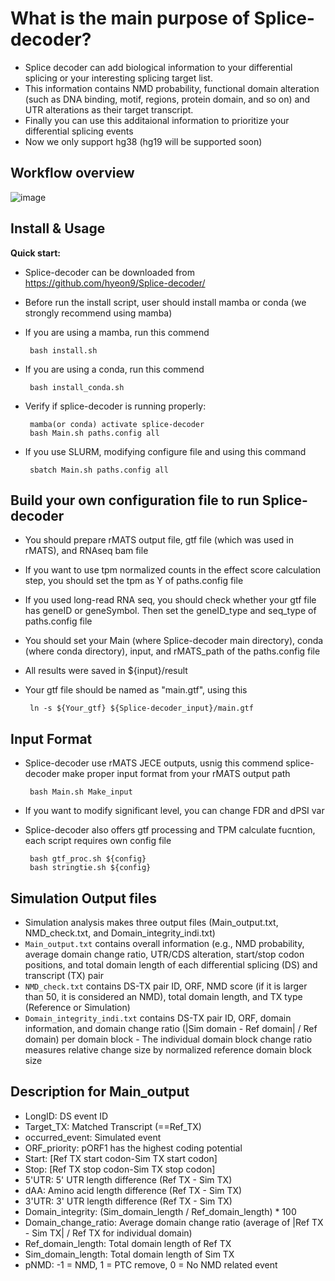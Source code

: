 # What is the main purpose of Splice-decoder?
* Splice decoder can add biological information to your differential splicing or your interesting splicing target list.
* This information contains NMD probability, functional domain alteration (such as DNA binding, motif, regions, protein domain, and so on) and UTR alterations as their target transcript.
* Finally you can use this additaional information to prioritize your differential splicing events
* Now we only support hg38 (hg19 will be supported soon)

## Workflow overview
![image](https://github.com/hyeon9/Splice-decoder/assets/51947181/37692184-60f3-48d8-8e91-bc03f5596d69)


## Install & Usage
**Quick start:**  
* Splice-decoder can be downloaded from https://github.com/hyeon9/Splice-decoder/
* Before run the install script, user should install mamba or conda (we strongly recommend using mamba)
* If you are using a mamba, run this commend
  
       bash install.sh
  
* If you are using a conda, run this commend
  
       bash install_conda.sh

* Verify if splice-decoder is running properly:

       mamba(or conda) activate splice-decoder
       bash Main.sh paths.config all

* If you use SLURM, modifying configure file and using this command

       sbatch Main.sh paths.config all
  
## Build your own configuration file to run Splice-decoder
- You should prepare rMATS output file, gtf file (which was used in rMATS), and RNAseq bam file
- If you want to use tpm normalized counts in the effect score calculation step, you should set the tpm as Y of paths.config file
- If you used long-read RNA seq, you should check whether your gtf file has geneID or geneSymbol. Then set the geneID_type and seq_type of paths.config file
- You should set your Main (where Splice-decoder main directory), conda (where conda directory), input, and rMATS_path of the paths.config file
- All results were saved in ${input}/result
- Your gtf file should be named as "main.gtf", using this

       ln -s ${Your_gtf} ${Splice-decoder_input}/main.gtf

## Input Format
* Splice-decoder use rMATS JECE outputs, usnig this commend splice-decoder make proper input format from your rMATS output path
  
       bash Main.sh Make_input

* If you want to modify significant level, you can change FDR and dPSI var
* Splice-decoder also offers gtf processing and TPM calculate fucntion, each script requires own config file

       bash gtf_proc.sh ${config}
       bash stringtie.sh ${config}

## Simulation Output files
* Simulation analysis makes three output files (Main_output.txt, NMD_check.txt, and Domain_integrity_indi.txt)
* `Main_output.txt` contains overall information (e.g., NMD probability, average domain change ratio, UTR/CDS alteration, start/stop codon positions, and total domain length of each differential splicing (DS) and transcript (TX) pair
* `NMD_check.txt` contains DS-TX pair ID, ORF, NMD score (if it is larger than 50, it is considered an NMD), total domain length, and TX type (Reference or Simulation)
* `Domain_integrity_indi.txt` contains DS-TX pair ID, ORF, domain information, and domain change ratio (|Sim domain - Ref domain| / Ref domain) per domain block - The individual domain block change ratio measures relative change size by normalized reference domain block size

## Description for Main_output
- LongID: DS event ID
- Target_TX: Matched Transcript (==Ref_TX)
- occurred_event: Simulated event
- ORF_priority: pORF1 has the highest coding potential
- Start: [Ref TX start codon-Sim TX start codon]
- Stop: [Ref TX stop codon-Sim TX stop codon]
- 5'UTR: 5' UTR length difference (Ref TX - Sim TX)
- dAA: Amino acid length difference (Ref TX - Sim TX)
- 3'UTR: 3' UTR length difference (Ref TX - Sim TX)
- Domain_integrity: (Sim_domain_length / Ref_domain_length) * 100
- Domain_change_ratio: Average domain change ratio (average of |Ref TX - Sim TX| / Ref TX for individual domain)
- Ref_domain_length: Total domain length of Ref TX
- Sim_domain_length: Total domain length of Sim TX
- pNMD: -1 = NMD, 1 = PTC remove, 0 = No NMD related event
